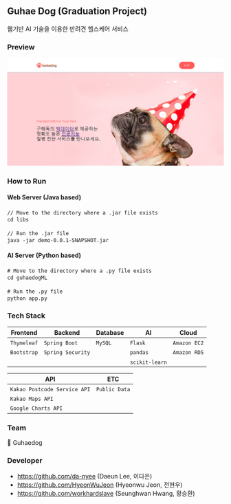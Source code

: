 ## Guhae Dog (Graduation Project)
웹기반 AI 기술을 이용한 반려견 헬스케어 서비스

### Preview
![guhaedog_main](./img/guhaedog_main.PNG)

### How to Run
#### Web Server (Java based)
```
// Move to the directory where a .jar file exists
cd libs

// Run the .jar file
java -jar demo-0.0.1-SNAPSHOT.jar
```

#### AI Server (Python based)
```
# Move to the directory where a .py file exists
cd guhaedogML

# Run the .py file
python app.py
```

### Tech Stack
|Frontend   |Backend          |Database|AI            |Cloud       |
|-----------|-----------------|--------|--------------|------------|
|`Thymeleaf`|`Spring Boot`    |`MySQL` |`Flask`       |`Amazon EC2`|
|`Bootstrap`|`Spring Security`|        |`pandas`      |`Amazon RDS`|
|           |                 |        |`scikit-learn`|            |

|API                         |ETC          |
|----------------------------|-------------|
|`Kakao Postcode Service API`|`Public Data`|
|`Kakao Maps API`            |             |
|`Google Charts API`         |             |

### Team
:dog: Guhaedog

### Developer
- https://github.com/da-nyee (Daeun Lee, 이다은)
- https://github.com/HyeonWuJeon (Hyeonwu Jeon, 전현우)
- https://github.com/workhardslave (Seunghwan Hwang, 황승환)
